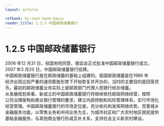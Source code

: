 ```yaml
---
layout: article

refbook: kc-cont-bank-basic
reader_title: 1.2.5 中国邮政储蓄银行
---
```


# 1.2.5 中国邮政储蓄银行

2006 年12 月31 日，经国务院同意，银监会正式批准中国邮政储蓄银行成立。<br />
    2007 年3 月20 日，中国邮政储蓄银行挂牌。<br />
    中国邮政储蓄银行是在邮政储蓄的基础上组建的。我国邮政储蓄是在1986 年<br />
    经济出现比较严重的通货膨胀形势下开始恢复并开办的，当时的主要目的是回笼货<br />
    币。最初的邮政储蓄业务实际上是邮政部门代理人民银行经办储蓄。<br />
    从发展规划来看，新成立的中国邮政储蓄银行将继续依托邮政网络经营，按照<br />
    公司治理架构和商业银行管理的要求，建立内部控制和风险管理体系，实行市场化<br />
    经营管理。中国邮政储蓄银行的市场定位是，充分依托和发挥网络优势，完善城乡<br />
    金融服务功能，以零售业务和中间业务为主，为城市社区和广大农村地区居民提供<br />
  基础金融服务，与其他商业银行形成互补关系，支持社会主义新农村建设。